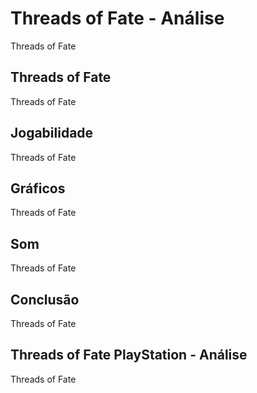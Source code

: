 ---
---

# Threads of Fate - Análise

Threads of Fate

## Threads of Fate

Threads of Fate

## Jogabilidade

Threads of Fate

## Gráficos

Threads of Fate

## Som

Threads of Fate

## Conclusão

Threads of Fate

## Threads of Fate PlayStation - Análise

Threads of Fate
